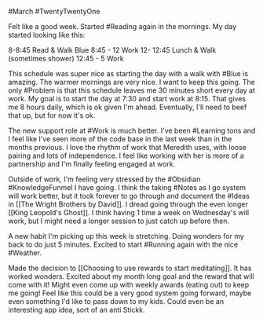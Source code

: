 #March #TwentyTwentyOne 

Felt like a good week. Started #Reading again in the mornings. My day started looking like this:

8-8:45 Read & Walk Blue
8:45 - 12 Work
12- 12:45 Lunch & Walk (sometimes shower)
12:45 - 5 Work

This schedule was super nice as starting the day with a walk with #Blue is amazing. The warmer mornings are very nice. I want to keep this going. The only #Problem is that this schedule leaves me 30 minutes short every day at work. My goal is to start the day at 7:30 and start work at 8:15. That gives me 8 hours daily, which is ok given I'm ahead. Eventually, I'll need to beef that up, but for now it's ok. 

The new support role at #Work is much better. I've been #Learning tons and I feel like I've seen more of the code base in the last week than in the months previous. I love the rhythm of work that Meredith uses, with loose pairing and lots of independence. I feel like working with her is more of a partnership and I'm finally feeling engaged at work. 

Outside of work, I'm feeling very stressed by the #Obsidian #KnowledgeFunmel I have going. I think the taking #Notes as I go system will work better, but it took forever to go through and document the #Ideas in [[The Wright Brothers by David]]. I dread going through the even longer [[King Leopold's Ghost]]. I think having 1 time a week on Wednesday's will work, but I might need a longer session to just catch up before then. 

A new habit I'm picking up this week is stretching. Doing wonders for my back to do just 5 minutes. Excited to start #Running again with the nice #Weather. 

Made the decision to [[Choosing to use rewards to start meditating]]. It has worked wonders. Excited about my month long goal and the reward that will come with it! Might even come up with weekly awards (eating out) to keep me going! Feel like this could be a very good system going forward, maybe even something I'd like to pass down to my kids. Could even be an interesting app idea, sort of an anti Stickk. 